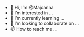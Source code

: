- 👋 Hi, I’m @Majoanna
- 👀 I’m interested in ...
- 🌱 I’m currently learning ...
- 💞️ I’m looking to collaborate on ...
- 📫 How to reach me ...

<!---
Majoanna/Majoanna is a ✨ special ✨ repository because its `README.md` (this file) appears on your GitHub profile.
You can click the Preview link to take a look at your changes.
--->
